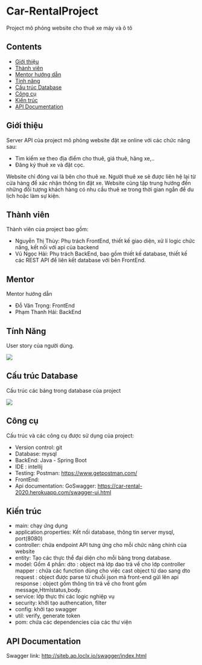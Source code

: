 # Car-RentalProject
Project mô phỏng website cho thuê xe máy và ô tô

## Contents
- [Giới thiệu](#Giới-thiệu)
- [Thành viên](#Thành-viên)
- [Mentor hướng dẫn](#Mentor)
- [Tính năng](#Tính-năng)
- [Cấu trúc Database](#Cấu-trúc-Database)
- [Công cụ](#Công-cụ)
- [Kiến trúc](#Kiến-trúc)
- [API Documentation](#API-Documentation)


## Giới thiệu
Server API của project mô phỏng website đặt xe online với các chức năng sau:
- Tìm kiếm xe theo địa điểm cho thuê, giá thuê, hãng xe,..
- Đăng ký thuê xe và đặt cọc.

Website chỉ đóng vai là bên cho thuê xe. Người thuê xe sẽ được liên hệ lại từ cửa hàng để xác nhận thông tin đặt xe. Website cũng tập trung hướng đến những đối tượng khách hàng có nhu cầu thuê xe trong thời gian ngắn để du lịch hoặc làm sự kiện.

## Thành viên
Thành viên của project bao gồm:
- Nguyễn Thị Thùy: Phụ trách FrontEnd, thiết kế giao diện, xử lí logic chức năng, kết nối với api của backend
- Vũ Ngọc Hải: Phụ trách BackEnd, bao gồm thiết kế database, thiết kế các REST API để liên kết database với bên FrontEnd.

## Mentor
Mentor hướng dẫn
- Đỗ Văn Trọng: FrontEnd
- Phạm Thanh Hải: BackEnd

## Tính Năng
User story của người dùng.

<img align="left|middle" src="https://i.imgur.com/kXw3Lwo.png">

## Cấu trúc Database
Cấu trúc các bảng trong database của project

<img align="middle" src="https://i.imgur.com/0uOr82c.png">

## Công cụ
Cấu trúc và các công cụ được sử dụng của project:
- Version control: git
- Database: mysql
- BackEnd: Java - Spring Boot
- IDE : intellij
- Testing: Postman: https://www.getpostman.com/
- FrontEnd:
- Api documentation: GoSwagger: https://car-rental-2020.herokuapp.com/swagger-ui.html

## Kiến trúc
- main: chạy ứng dụng
- application.properties: Kết nối database, thông tin server mysql, port(8080)
- controller: chứa endpoint API tưng ứng cho mỗi chức năng chính của website
- entity: Tạo các thực thể đại diện cho mỗi bảng trong database.
- model: Gồm 4 phần:
        dto : object mà lớp dao trả về cho lớp controller
        mapper : chứa các function dùng cho việc cast object từ dao sang dto
        request : object được parse từ chuỗi json mà front-end gửi lên api
        response : object gồm thông tin trả về cho front gồm message,Htmlstatus,body.
- service: lớp thực thi các logic nghiệp vụ
- security: khởi tạo authencation, filter
- config: khởi tạo swagger
- util: verify, generate token
- pom: chứa các dependencies của các thư viện

## API Documentation
Swagger link: http://siteb.ap.loclx.io/swagger/index.html
